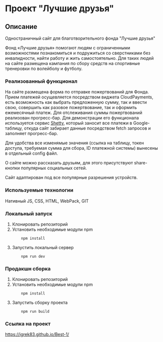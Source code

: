 # Проект "Лучшие друзья"

## Описание
Одностраничный сайт для благотворительного фонда "Лучшие друзья"

Фонд «Лучшие друзья» помогают людям с ограниченными возможностями познакомиться и подружиться со сверстниками без инвалидности, найти работу и жить самостоятельно. Для таких людей на сайте размещена кампания по сбору средств на спортивные тренеровки по волейболу и футболу.

### Реализованный функционал
На сайте размещена форма по отправке пожертвований для Фонда. Прием платежей осущевляется посредством виджета CloudPayments, есть возможность как выбрать предложенную сумму, так и ввести свою, совершить как разовое пожертвование, так и оформить ежемесячный платеж. Для отслеживания суммы пожертвований реализован прогресс-бар. Для демонстрации его функционала используется сервис [Shetty](https://sheety.co/), который заносит все платежи в Google-таблицу, откуда сайт забирает данные посредством fetch запросов и заполняет прогресс-бар. 

Для удобства все изменямые значения (ссылка на таблицу, токен доступа, требуемая сумма для сбора, ID платежной системы) вынесены в отдельный config файл.

О сайте можно рассказать друзьям, для этого присутствуют share-кнопки популярных социальных сетей.

Сайт адаптирован под все популярные разрешения устройств.


### Используемые технологии

Нативный JS, CSS, HTML, WebPack, GIT
### Локальный запуск
1. Клонировать репозиторий
2. Установить необходимые модули npm
    ```
        npm install
    ```
3. Запустить локальный сервер
    ```
        npm run dev
   ```

### Продакшн сборка
1. Клонировать репозиторий
2. Установить необходимые модули npm
    ```
        npm install
    ```
3. Запустить сборку проекта
    ```
        npm run build
   ```

### Ссылка на проект

https://igrek83.github.io/Best-1/
